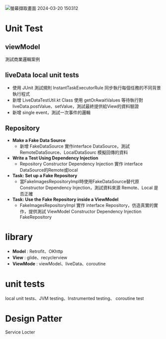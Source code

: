 
![螢幕擷取畫面 2024-03-20 150312](https://github.com/Quuanna/SearchImage/assets/36694083/8a909a99-5d7b-4685-88e4-23201032a20d)

 # Unit Test 
  ## viewModel
  測試商業邏輯案例
  ## liveData local unit tests
  - 使用 JUnit 測試規則 InstantTaskExecutorRule 同步執行每個任務的不同背景執行程式
  - 新增 LiveDataTestUtil.kt Class 使用 getOrAwaitValues 等待執行對 liveData.postValue、setValue，測試最終提供給View的資料驗證
  - 新增 single event，測試一次事件的邏輯 
  ## Repository
  - **Make a Fake Data Source**
    - 新增 FakeDataSource 實作interface DataSource，測試 RemoteDataSource、LocalDataSourc 模擬回傳的資料 
  - **Write a Test Using Dependency Injection**
    - Repository Constructor Dependency Injection 實作 interface DataSource的Remote或local
  - **Task: Set up a Fake Repository**
    - 當FakeImagesRepositoryImpl時使用FakeDataSource替代原Constructor Dependency Injection，測試資料來源 Remote、Local 是否正確
  - **Task: Use the Fake Repository inside a ViewModel**
    - FakeImagesRepositoryImpl 實作 interface Repository，仿造真實的實作，提供測試 ViewModel  Constructor Dependency Injection FakeRepository

# library 
  - **Model** : Retrofit、OKhttp 
  - **View** : glide、recyclerview
  - **ViewMode** : viewModel、liveData、coroutine

# unit tests
local unit tests、JVM testing、Instrumented testing、 coroutine test

# Design Patter 
Service Locter 
